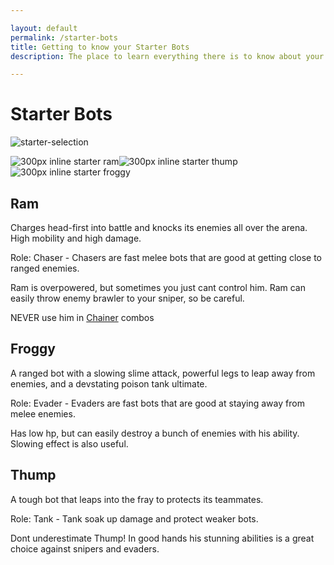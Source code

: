 ```yaml
---

layout: default
permalink: /starter-bots
title: Getting to know your Starter Bots
description: The place to learn everything there is to know about your starter bots, their pros and cons so that you can find and use in Botworld Adventure!

---
```



<div markdown="1" class=" ghcms ghcms-main">

# Starter Bots

![starter-selection](<https://cdn.discordapp.com/attachments/923510071026155550/927866008197287956/starter-selection-min.png>)

![300px inline starter ram](<https://cdn.discordapp.com/attachments/923510071026155550/927866007933030440/starter-ram-min.png>)![300px inline starter thump](<https://cdn.discordapp.com/attachments/923510071026155550/927866007295524904/starter-thump-min.png>)![300px inline starter froggy](<https://cdn.discordapp.com/attachments/923510071026155550/927866007622672404/starter-froggy-min.png>)

## Ram

Charges head-first into battle and knocks its enemies all over the arena. High mobility and high damage.

Role: Chaser - Chasers are fast melee bots that are good at getting close to ranged enemies.

Ram is overpowered, but sometimes you just cant control him. Ram can easily throw enemy brawler to your sniper, so be careful.

NEVER use him in [Chainer](</chainer>) combos

## Froggy

A ranged bot with a slowing slime attack, powerful legs to leap away from enemies, and a devstating poison tank ultimate.

Role: Evader - Evaders are fast bots that are good at staying away from melee enemies.

Has low hp, but can easily destroy a bunch of enemies with his ability. Slowing effect is also useful.

## Thump

A tough bot that leaps into the fray to protects its teammates.

Role: Tank - Tank soak up damage and protect weaker bots.

Dont underestimate Thump! In good hands his stunning abilities is a great choice against snipers and evaders.


</div>
